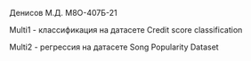 Денисов М.Д. М8О-407Б-21

Multi1 - классификация на датасете Credit score classification

Multi2 - регрессия на датасете Song Popularity Dataset
